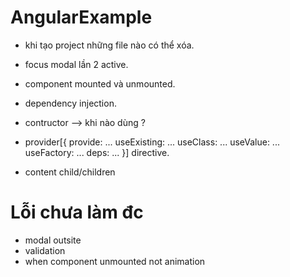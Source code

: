 # AngularExample

- khi tạo project những file nào có thể xóa.
- focus modal lần 2 active.
- component mounted và unmounted.
- dependency injection.
- contructor --> khi nào dùng ?
- provider[{
  provide: ...
  useExisting: ...
  useClass: ...
  useValue: ...
  useFactory: ...
  deps: ...
  }]
  directive.

- content child/children

# Lỗi chưa làm đc

- modal outsite
- validation
- when component unmounted not animation
